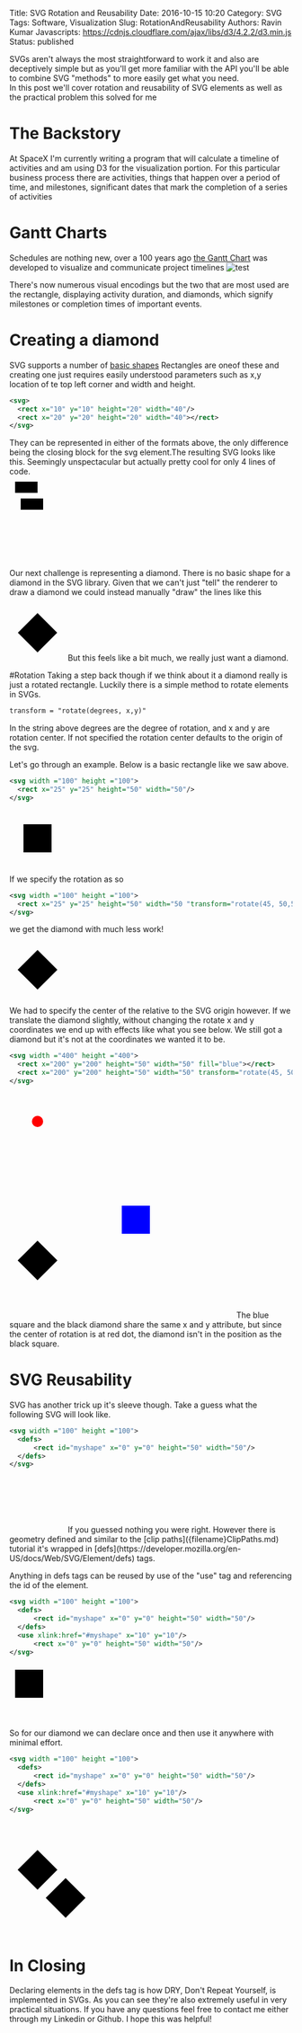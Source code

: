 Title: SVG Rotation and Reusability
Date: 2016-10-15 10:20
Category: SVG 
Tags: Software, Visualization
Slug: RotationAndReusability 
Authors: Ravin Kumar
Javascripts: https://cdnjs.cloudflare.com/ajax/libs/d3/4.2.2/d3.min.js 
Status: published

SVGs aren't always the most straightforward to work it and also are deceptively
simple but as you'll get more familiar with the API you'll be able to
combine SVG "methods" to more easily get what you need.  
In this post we'll cover rotation and reusability of SVG elements as well
as the practical problem this solved for me

# The Backstory
At SpaceX I'm currently writing a program that will calculate a timeline
of activities and am using D3 for the visualization portion. For this particular
business process there are activities, things that happen over a period of time,
and milestones, significant dates that mark the completion of a series of activities

# Gantt Charts
Schedules are nothing new, over a 100 years ago 
[the Gantt Chart](https://en.wikipedia.org/wiki/Gantt_chart) was developed
to visualize and communicate project timelines
![test]( https://upload.wikimedia.org/wikipedia/commons/0/0b/ConceptDraw_Project_Gantt_Chart.png)

There's now numerous visual encodings but the two that are most used are
the rectangle, displaying activity duration, and diamonds, which signify milestones
or completion times of important events.
<div id="unclipped"></div>

# Creating a diamond
SVG supports a number of 
[basic shapes]( https://developer.mozilla.org/en-US/docs/Web/SVG/Tutorial/Basic_Shapes)
Rectangles are oneof these and creating one just requires easily understood parameters
such as x,y location of te top left corner and width and height.

```xml
<svg>
  <rect x="10" y="10" height="20" width="40"/>
  <rect x="20" y="20" height="20" width="40"></rect>
</svg>
```
They can be represented in either of the formats above, the only difference
being the closing block for the svg element.The resulting SVG looks like this.
Seemingly unspectacular but actually pretty cool for only 4 lines of code.  
<svg>
  <rect x="10" y="10" height="20" width="40"/>
  <rect x="20" y="40" height="20" width="40"></rect>
</svg>

Our next challenge is representing a diamond. There is no basic shape for a
diamond in the SVG library. Given that we can't just "tell" the renderer
to draw a diamond we could instead manually "draw" the lines like this

<svg width=100 height=100>
  <path d="M50 15 L15 50 L50 85 L85 50 Z"></path>
</svg>
But this feels like a bit much, we really just want a diamond.

#Rotation
Taking a step back though if we think about it a diamond really is just 
a rotated rectangle. Luckily there is a simple method to rotate elements in SVGs.

```xml
transform = "rotate(degrees, x,y)"
```
In the string above degrees are the degree of rotation, and x and y are
rotation center. If not specified the rotation center defaults to the origin
of the svg.

Let's go through an example. Below is a basic rectangle like we saw above.
```xml
<svg width ="100" height ="100">
  <rect x="25" y="25" height="50" width="50"/>
</svg>
```
<svg width ="100" height ="100">
  <rect x="25" y="25" height="50" width="50"></rect>
</svg>  

If we specify the rotation as so

```xml
<svg width ="100" height ="100">
  <rect x="25" y="25" height="50" width="50 "transform="rotate(45, 50,50)"></rect>
</svg>
```
we get the diamond with much less work!

<svg width ="100" height ="100">
  <rect x="25" y="25" height="50" width="50" transform="rotate(45, 50,50)"></rect>
</svg>

We had to specify the center of the relative to the SVG origin however. If we
translate the diamond slightly, without changing the rotate x and y coordinates
we end up with effects like what you see below. We still got a diamond
but it's not at the coordinates we wanted it to be.
```xml
<svg width ="400" height ="400">
  <rect x="200" y="200" height="50" width="50" fill="blue"></rect>
  <rect x="200" y="200" height="50" width="50" transform="rotate(45, 50,50)"></rect>
</svg>
```

<svg width ="400" height ="400">
  <rect x="200" y="200" height="50" width="50" fill="blue"></rect>
  <rect x="200" y="200" height="50" width="50" transform="rotate(45, 50,50)"></rect>
  <circle cx="50" cy="50" r="10" fill="red"></circle>
</svg>
The blue square and the black diamond share the same x and y attribute, but since
the center of rotation is at red dot, the diamond isn't in the position as the
black square.

# SVG Reusability
SVG has another trick up it's sleeve though. Take a guess what the following
SVG will look like.

```xml
<svg width ="100" height ="100">
  <defs>
      <rect id="myshape" x="0" y="0" height="50" width="50"/>
  </defs>
</svg>
```
<svg width ="100" height ="100">
  <defs>
      <rect id="myshape" x="0" y="0" height="50" width="50"/>
  </defs>
</svg>
If you guessed nothing you were right. However there is geometry defined
and similar to the [clip paths]({filename}ClipPaths.md) tutorial it's wrapped
in [defs](https://developer.mozilla.org/en-US/docs/Web/SVG/Element/defs) tags.

Anything in defs tags can be reused by use of the "use" tag and referencing
the id of the element.

```xml
<svg width ="100" height ="100">
  <defs>
      <rect id="myshape" x="0" y="0" height="50" width="50"/>
  </defs>
  <use xlink:href="#myshape" x="10" y="10"/>
      <rect x="0" y="0" height="50" width="50"/>
</svg>
```
<svg width ="100" height ="100">
  <defs>
      <rect id="myshape" x="0" y="0" height="50" width="50"/>
  </defs>
  <use xlink:href="#myshape" x="10" y="10"/>
</svg>

So for our diamond we can declare once and then use it anywhere with minimal effort.
```xml
<svg width ="100" height ="100">
  <defs>
      <rect id="myshape" x="0" y="0" height="50" width="50"/>
  </defs>
  <use xlink:href="#myshape" x="10" y="10"/>
      <rect x="0" y="0" height="50" width="50"/>
</svg>
```
<svg width ="200" height ="200">
  <defs>
      <rect id="diamond" height="50" width="50" transform="rotate(45)">
  </defs>
  <use xlink:href="#diamond" x="50" y="50"/>
  <use xlink:href="#diamond" x="100" y="100"/>
</svg>

# In Closing
Declaring elements in the defs tag is how DRY, Don't Repeat Yourself, is 
implemented in SVGs. As you can see they're also extremely useful in
very practical situations. If you have any questions feel free to contact
me either through my Linkedin or Github. I hope this was helpful!
